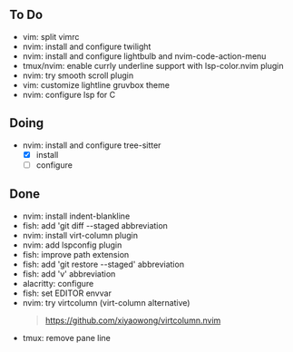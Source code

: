 ## To Do

- vim: split vimrc
- nvim: install and configure twilight
- nvim: install and configure lightbulb and nvim-code-action-menu
- tmux/nvim: enable currly underline support with lsp-color.nvim plugin
- nvim: try smooth scroll plugin
- vim: customize lightline gruvbox theme
- nvim: configure lsp for C

## Doing

- nvim: install and configure tree-sitter
    * [x] install
    * [ ] configure

## Done

- nvim: install indent-blankline
- fish: add 'git diff --staged abbreviation
- nvim: install virt-column plugin
- nvim: add lspconfig plugin
- fish: improve path extension
- fish: add 'git restore --staged' abbreviation
- fish: add 'v' abbreviation
- alacritty: configure
- fish: set EDITOR envvar
- nvim: try virtcolumn (virt-column alternative)
    > https://github.com/xiyaowong/virtcolumn.nvim
- tmux: remove pane line
